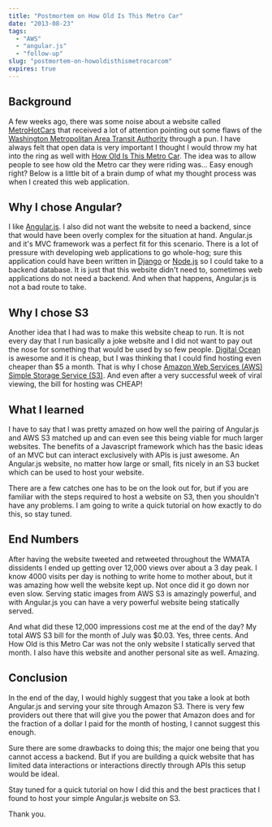 ```yaml
---
title: "Postmortem on How Old Is This Metro Car"
date: "2013-08-23"
tags:
  - "AWS"
  - "angular.js"
  - "follow-up"
slug: "postmortem-on-howoldisthismetrocarcom"
expires: true
---
```


## Background

A few weeks ago, there was some noise about a website called [MetroHotCars][1] that received a lot of attention pointing out some flaws of the [Washington Metropolitan Area Transit Authority][2] through a pun. I have always felt that open data is very important I thought I would throw my hat into the ring as well with [How Old Is This Metro Car][3]. The idea was to allow people to see how old the Metro car they were riding was... Easy enough right? Below is a little bit of a brain dump of what my thought process was when I created this web application.

## Why I chose Angular?

I like [Angular.js][4]. I also did not want the website to need a backend, since that would have been overly complex for the situation at hand. Angular.js and it's MVC framework was a perfect fit for this scenario. There is a lot of pressure with developing web applications to go whole-hog; sure this application could have been written in [Django][5] or [Node.js][6] so I could take to a backend database. It is just that this website didn't need to, sometimes web applications do not need a backend. And when that happens, Angular.js is not a bad route to take.

## Why I chose S3

Another idea that I had was to make this website cheap to run. It is not every day that I run basically a joke website and I did not want to pay out the nose for something that would be used by so few people. [Digital Ocean][7] is awesome and it is cheap, but I was thinking that I could find hosting even cheaper than $5 a month. That is why I chose [Amazon Web Services (AWS)][8] [Simple Storage Service (S3)][9]. And even after a very successful week of viral viewing, the bill for hosting was CHEAP!

## What I learned

I have to say that I was pretty amazed on how well the pairing of Angular.js and AWS S3 matched up and can even see this being viable for much larger websites. The benefits of a Javascript framework which has the basic ideas of an MVC but can interact exclusively with APIs is just awesome. An Angular.js website, no matter how large or small, fits nicely in an S3 bucket which can be used to host your website.

There are a few catches one has to be on the look out for, but if you are familiar with the steps required to host a website on S3, then you shouldn't have any problems. I am going to write a quick tutorial on how exactly to do this, so stay tuned.

## End Numbers

After having the website tweeted and retweeted throughout the WMATA dissidents I ended up getting over 12,000 views over about a 3 day peak. I know 4000 visits per day is nothing to write home to mother about, but it was amazing how well the website kept up. Not once did it go down nor even slow. Serving static images from AWS S3 is amazingly powerful, and with Angular.js you can have a very powerful website being statically served.

And what did these 12,000 impressions cost me at the end of the day? My total AWS S3 bill for the month of July was $0.03. Yes, three cents. And How Old is this Metro Car was not the only website I statically served that month. I also have this website and another personal site as well. Amazing.

## Conclusion

In the end of the day, I would highly suggest that you take a look at both Angular.js and serving your site through Amazon S3. There is very few providers out there that will give you the power that Amazon does and for the fraction of a dollar I paid for the month of hosting, I cannot suggest this enough.

Sure there are some drawbacks to doing this; the major one being that you cannot access a backend. But if you are building a quick website that has limited data interactions or interactions directly through APIs this setup would be ideal.

Stay tuned for a quick tutorial on how I did this and the best practices that I found to host your simple Angular.js website on S3.

Thank you.

[1]: http://metrohotcars.com/
[2]: http://www.wmata.com/
[3]: http://www.howoldisthismetrocar.com/
[4]: http://angularjs.org/
[5]: https://www.djangoproject.com/
[6]: http://nodejs.org/
[7]: https://www.digitalocean.com/
[8]: https://aws.amazon.com/
[9]: https://aws.amazon.com/s3/
